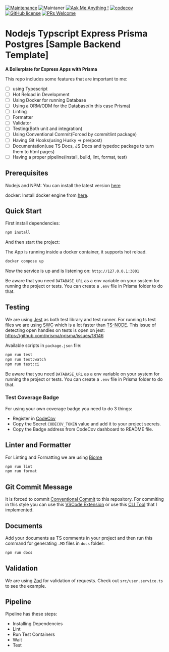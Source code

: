 [![Maintenance](https://img.shields.io/badge/Maintained%3F-yes-green.svg)](https://github.com/pshaddel/ts-express-prisma-rest/commits/master)
![Maintaner](https://img.shields.io/badge/maintainer-Poorshad-blue)
[![Ask Me Anything !](https://img.shields.io/badge/Ask%20me-anything-1abc9c.svg)](https://github.com/pshaddel)
[![codecov](https://codecov.io/gh/pshaddel/ts-express-prisma/branch/master/graph/badge.svg?token=DLRH7L3EVR)](https://codecov.io/gh/pshaddel/ts-express-prisma)
[![GitHub license](https://img.shields.io/badge/license-MIT-blue.svg)](https://github.com/pshaddel/ts-express-prisma-rest/blob/master/LICENSE)
[![PRs Welcome](https://img.shields.io/badge/PRs-welcome-orange.svg)](https://github.com/pshaddel/ts-express-prisma-rest/compare)

# Nodejs Typscript Express Prisma Postgres [Sample Backend Template]

<b>A Boilerplate for Express Apps with Prisma</b>

This repo includes some features that are important to me:

- [ ] using Typescript
- [ ] Hot Reload in Development
- [ ] Using Docker for running Database
- [ ] Using a ORM/ODM for the Database(in this case Prisma)
- [ ] Linting
- [ ] Formatter
- [ ] Validator
- [ ] Testing(Both unit and integration)
- [ ] Using Conventional Commit(Forced by commitlint package)
- [ ] Having Git Hooks(using Husky => pre/post)
- [ ] Documentation(use TS Docs, JS Docs and typedoc package to turn them to html pages)
- [ ] Having a proper pipeline(install, build, lint, format, test)

## Prerequisites

Nodejs and NPM: You can install the latest version [here](https://nodejs.org/en/download)

docker: Install docker engine from [here](https://docs.docker.com/get-docker/).

## Quick Start

First install dependencies:

```bash
npm install
```

And then start the project:

The App is running inside a docker container, it supports hot reload.

```bash
docker compose up
```

Now the service is up and is listening on: `http://127.0.0.1:3001`

Be aware that you need `DATABASE_URL` as a env variable on your system for running the project or tests. You can create a `.env` file in Prisma folder to do that.

## Testing

We are using [Jest](https://jestjs.io/) as both test library and test runner. For running ts test files we are using [SWC](https://swc.rs/docs/usage/jest) which is a lot faster than [TS-NODE](https://github.com/TypeStrong/ts-node).
This issue of detecting open handles on tests is open on jest: <https://github.com/prisma/prisma/issues/18146>

Available scripts in `package.json` file:

```bash
npm run test
npm run test:watch
npm run test:ci
```

Be aware that you need `DATABASE_URL` as a env variable on your system for running the project or tests. You can create a `.env` file in Prisma folder to do that.

### Test Coverage Badge

For using your own coverage badge you need to do 3 things:

- Register in [CodeCov](https://app.codecov.io/)
- Copy the Secret `CODECOV_TOKEN` value and add it to your project secrets.
- Copy the Badge address from CodeCov dashboard to README file.

## Linter and Formatter

For Linting and Formatting we are using [Biome](https://biomejs.dev/)

```bash
npm run lint
npm run format
```

## Git Commit Message

It is forced to commit [Conventional Commit](https://www.conventionalcommits.org/en/v1.0.0/) to this repository. For commiting in this style you can use this [VSCode Extension](https://marketplace.visualstudio.com/items?itemName=vivaxy.vscode-conventional-commits) or use this [CLI Tool](https://github.com/pshaddel/homebrew-conventionalcommit) that I implemented.

## Documents

Add your documents as TS comments in your project and then run this command for generating `.MD` files in `docs` folder:

```bash
npm run docs
```

## Validation

We are using [Zod](https://zod.dev/) for validation of requests. Check out `src/user.service.ts` to see the example.

## Pipeline

Pipeline has these steps:

- Installing Dependencies
- Lint
- Run Test Containers
- Wait
- Test
